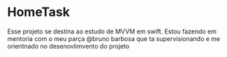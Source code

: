 # HomeTask

Esse projeto se destina ao estudo de MVVM em swift. Estou fazendo em mentoria com o meu parça @bruno barbosa que ta supervisionando e me orientnado no desenovlimvento do projeto
